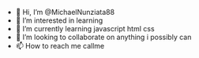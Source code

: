 - 👋 Hi, I’m @MichaelNunziata88
- 👀 I’m interested in learning 
- 🌱 I’m currently learning javascript html css 
- 💞️ I’m looking to collaborate on anything i possibly can
- 📫 How to reach me callme 

<!---
MichaelNunziata88/MichaelNunziata88 is a ✨ special ✨ repository because its `README.md` (this file) appears on your GitHub profile.
You can click the Preview link to take a look at your changes.
--->
